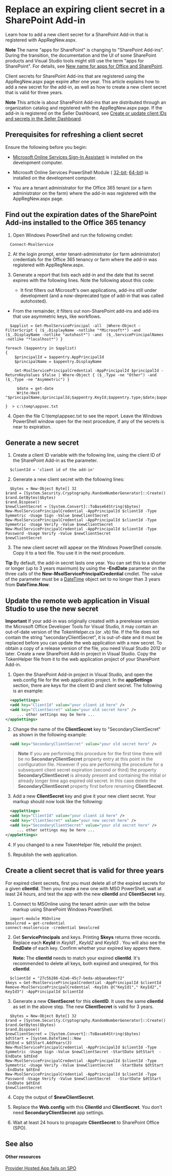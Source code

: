 
# Replace an expiring client secret in a SharePoint Add-in
Learn how to add a new client secret for a SharePoint Add-in that is registered with AppRegNew.aspx.
 

 **Note**  The name "apps for SharePoint" is changing to "SharePoint Add-ins". During the transition, the documentation and the UI of some SharePoint products and Visual Studio tools might still use the term "apps for SharePoint". For details, see  [New name for apps for Office and SharePoint](new-name-for-apps-for-sharepoint#bk_newname).
 

Client secrets for SharePoint Add-ins that are registered using the AppRegNew.aspx page expire after one year. This article explains how to add a new secret for the add-in, as well as how to create a new client secret that is valid for three years.
 

 **Note**  This article is about SharePoint Add-ins that are distributed through an organization catalog and registered with the AppRegNew.aspx page. If the add-in is registered on the Seller Dashboard, see  [Create or update client IDs and secrets in the Seller Dashboard](https://dev.office.com/officestore/docs/create-or-update-client-ids-and-secrets#bk_update).
 


## Prerequisites for refreshing a client secret

Ensure the following before you begin:
 

 

-  [Microsoft Online Services Sign-In Assistant](http://www.microsoft.com/download/details.aspx?id=39267) is installed on the development computer.
    
 
- Microsoft Online Services PowerShell Module ( [32-bit](http://go.microsoft.com/fwlink/p/?linkid=236298);  [64-bit](http://go.microsoft.com/fwlink/p/?linkid=236297)) is installed on the development computer.
    
 
- You are a tenant administrator for the Office 365 tenant (or a farm administrator on the farm) where the add-in was registered with the AppRegNew.aspx page.
    
 

## Find out the expiration dates of the SharePoint Add-ins installed to the Office 365 tenancy


 

 

1. Open Windows PowerShell and run the following cmdlet:
    
```
  Connect-MsolService

```

2. At the login prompt, enter tenant-administrator (or farm administrator) credentials for the Office 365 tenancy or farm where the add-in was registered with AppRegNew.aspx.
    
 
3. Generate a report that lists each add-in and the date that its secret expires with the following lines. Note the following about this code:
    
      - It first filters out Microsoft's own applications, add-ins still under development (and a now-deprecated type of add-in that was called autohosted).
    
 
  - From the remainder, it filters out non-SharePoint add-ins and add-ins that use asymmetric keys, like workflows.
    
 

```
  $applist = Get-MsolServicePrincipal -all  |Where-Object -FilterScript { ($_.DisplayName -notlike "*Microsoft*") -and ($_.DisplayName -notlike "autohost*") -and  ($_.ServicePrincipalNames -notlike "*localhost*") }

foreach ($appentry in $applist)
{
    $principalId = $appentry.AppPrincipalId
    $principalName = $appentry.DisplayName
    
    Get-MsolServicePrincipalCredential -AppPrincipalId $principalId -ReturnKeyValues $false | Where-Object { ($_.Type -ne "Other") -and ($_.Type -ne "Asymmetric") }
    
     $date = get-date
     Write-Host "$principalName;$principalId;$appentry.KeyId;$appentry.type;$date;$appentry.Usage"

}  > c:\temp\appsec.txt
```

4. Open the file C:\temp\appsec.txt to see the report. Leave the Windows PowerShell window open for the next procedure, if any of the secrets is near to expiration.
    
 

## Generate a new secret


 

 

1. Create a client ID variable with the following line, using the client ID of the SharePoint Add-in as the parameter.
    
```
  $clientId = 'client id of the add-in'

```

2. Generate a new client secret with the following lines:
    
```
  $bytes = New-Object Byte[] 32
$rand = [System.Security.Cryptography.RandomNumberGenerator]::Create()
$rand.GetBytes($bytes)
$rand.Dispose()
$newClientSecret = [System.Convert]::ToBase64String($bytes)
New-MsolServicePrincipalCredential -AppPrincipalId $clientId -Type Symmetric -Usage Sign -Value $newClientSecret
New-MsolServicePrincipalCredential -AppPrincipalId $clientId -Type Symmetric -Usage Verify -Value $newClientSecret
New-MsolServicePrincipalCredential -AppPrincipalId $clientId -Type Password -Usage Verify -Value $newClientSecret
$newClientSecret
```

3. The new client secret will appear on the Windows PowerShell console. Copy it to a text file. You use it in the next procedure.
    
 

 **Tip**  By default, the add-in secret lasts one year. You can set this to a shorter or longer (up to 3 years maximum) by using the  **-EndDate** parameter on the three calls of the **New-MsolServicePrincipalCredential** cmdlet. The value of the parameter must be a [DateTime](http://msdn2.microsoft.com/EN-US/library/03ybds8y) object set to no longer than 3 years from **DateTime.Now**.
 


## Update the remote web application in Visual Studio to use the new secret


 **Important**  If your add-in was originally created with a prerelease version the Microsoft Office Developer Tools for Visual Studio, it may contain an out-of-date version of the TokenHelper.cs (or .vb) file. If the file does not contain the string "secondaryClientSecret", it is out-of-date and it must be replaced before you can update the web application with a new secret. To obtain a copy of a release version of the file, you need Visual Studio 2012 or later. Create a new SharePoint Add-in project in Visual Studio. Copy the TokenHelper file from it to the web application project of your SharePoint Add-in. 
 


1. Open the SharePoint Add-in project in Visual Studio, and open the web.config file for the web application project. In the  **appSettings** section, there are keys for the client ID and client secret. The following is an example:
    
```XML
  <appSettings>
  <add key="ClientId" value="your client id here" />
  <add key="ClientSecret" value="your old secret here" />
     ... other settings may be here ...
</appSettings>

```

2. Change the name of the  **ClientSecret** key to "SecondaryClientSecret" as shown in the following example:
    
```XML
  <add key="SecondaryClientSecret" value="your old secret here" />
```

> **Note** If you are performing this procedure for the first time there will be no **SecondaryClientSecret** property entry at this point in the configuration file. However if you are performing the procedure for a subsequent client secret expiration (second or third) the property **SecondaryClientSecret** is already present and containing the initial or already longer time ago expired old secret. In this case delete the **SecondaryClientSecret** property first before renaming **ClientSecret**.

3. Add a new  **ClientSecret** key and give it your new client secret. Your markup should now look like the following:
    
```XML
  <appSettings>
  <add key="ClientId" value="your client id here" />
  <add key="ClientSecret" value="your new secret here" />
  <add key="SecondaryClientSecret" value="your old secret here" />
     ... other settings may be here ...
</appSettings>
```

4. If you changed to a new TokenHelper file, rebuild the project.
    
 
5. Republish the web application.
    
 

## Create a client secret that is valid for three years

For expired client secrets, first you must delete all of the expired secrets for a given  **clientId**. Then you create a new one with MSO PowerShell, wait at least 24 hours, and test the app with the new **clientId** and **ClientSecret** key.
 

 

1. Connect to MSOnline using the tenant admin user with the below markup using SharePoint Windows PowerShell.
    
```
  import-module MSOnline
$msolcred = get-credential
connect-msolservice -credential $msolcred

```

2. Get  **ServicePrincipals** and keys. Printing **$keys** returns three records. Replace each **KeyId** in *KeyId1*  , *KeyId2*  and *KeyId3*  . You will also see the **EndDate** of each key. Confirm whether your expired key appers there.
    
     **Note:** The **clientId** needs to match your expired **clientId**. It's recommended to delete all keys, both expired and unexpired, for this **clientId**.
    


```
  $clientId = "27c5b286-62a6-45c7-beda-abbaea6eecf2"
$keys = Get-MsolServicePrincipalCredential -AppPrincipalId $clientId
Remove-MsolServicePrincipalCredential -KeyIds @("KeyId1"," KeyId2"," KeyId3") -AppPrincipalId $clientId 

```

3. Generate a new  **ClientSecret** for this **clientID**. It uses the same **clientId** as set in the above step. The new **ClientSecret** is valid for 3 years.
    
```
  $bytes = New-Object Byte[] 32
$rand = [System.Security.Cryptography.RandomNumberGenerator]::Create()
$rand.GetBytes($bytes)
$rand.Dispose()
$newClientSecret = [System.Convert]::ToBase64String($bytes)
$dtStart = [System.DateTime]::Now
$dtEnd = $dtStart.AddYears(3)
New-MsolServicePrincipalCredential -AppPrincipalId $clientId -Type Symmetric -Usage Sign -Value $newClientSecret -StartDate $dtStart  -EndDate $dtEnd
New-MsolServicePrincipalCredential -AppPrincipalId $clientId -Type Symmetric -Usage Verify -Value $newClientSecret   -StartDate $dtStart  -EndDate $dtEnd
New-MsolServicePrincipalCredential -AppPrincipalId $clientId -Type Password -Usage Verify -Value $newClientSecret   -StartDate $dtStart  -EndDate $dtEnd
$newClientSecret

```

4. Copy the output of  **$newClientSecret**.
    
 
5. Replace the  **Web.config** with this **ClientId** and **ClientSecret**. You don't need **SecondaryClientSecret** app settings.
    
 
6. Wait at least 24 hours to propagate  **ClientSecret** to SharePoint Office (SPO).
    
 

## See also


#### Other resources


 
 [Provider Hosted App fails on SPO](http://blogs.technet.com/b/sharepointdevelopersupport/archive/2015/03/11/provider-hosted-app-fails-on-spo.aspx)
